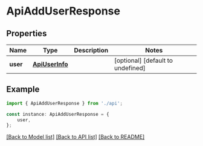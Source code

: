 # ApiAddUserResponse


## Properties

Name | Type | Description | Notes
------------ | ------------- | ------------- | -------------
**user** | [**ApiUserInfo**](ApiUserInfo.md) |  | [optional] [default to undefined]

## Example

```typescript
import { ApiAddUserResponse } from './api';

const instance: ApiAddUserResponse = {
    user,
};
```

[[Back to Model list]](../README.md#documentation-for-models) [[Back to API list]](../README.md#documentation-for-api-endpoints) [[Back to README]](../README.md)
